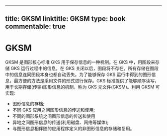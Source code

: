 
---
title: GKSM
linktitle: GKSM
type: book
commentable: true
---

# GKSM

GKSM 是图形核心标准 GKS 用于保存信息的一种机制。在 GKS 中，用图段来存储 GKS 运行过程中的信息。在 GKS 关闭以后，图段将不存在，所有存储在图段中的信息连同图段本身也都自动丢失。为了能够保存 GKS 运行中得到的图形信息，最方便的方法是采用文件的形式进行保存。GKS 标准提供了能够顺序读写，用于长期存储(传输)图形信息的机制，称为 GKS 元文件(GKSM)。利用 GKSM 可实现:

- 图形信息的存档;
- 不同 GKS 应用之间图形信息的传送和使用;
- 不同的图形系统之间图形信息的传送和使用
- 异地之间图形信息的传送(利用磁盘、网络等媒体);
- 与图形信息相伴随的应用程序定义的非图形信息的存储和复用。

    